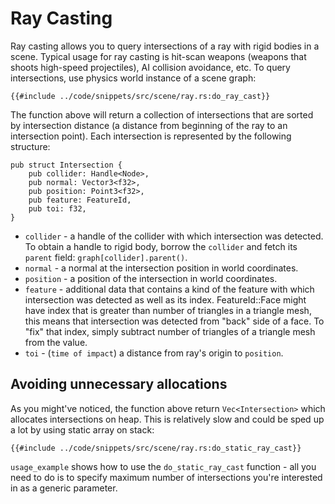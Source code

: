 # Ray Casting

Ray casting allows you to query intersections of a ray with rigid bodies in a scene. Typical usage for ray casting is
hit-scan weapons (weapons that shoots high-speed projectiles), AI collision avoidance, etc. To query intersections,
use physics world instance of a scene graph:

```rust,no_run
{{#include ../code/snippets/src/scene/ray.rs:do_ray_cast}}
```

The function above will return a collection of intersections that are sorted by intersection distance (a distance from
beginning of the ray to an intersection point). Each intersection is represented by the following structure:

```rust,no_run
pub struct Intersection {
    pub collider: Handle<Node>,
    pub normal: Vector3<f32>,
    pub position: Point3<f32>,
    pub feature: FeatureId,
    pub toi: f32,
}
```

- `collider` - a handle of the collider with which intersection was detected. To obtain a handle to rigid body, borrow
the `collider` and fetch its `parent` field: `graph[collider].parent()`.
- `normal` - a normal at the intersection position in world coordinates.
- `position` - a position of the intersection in world coordinates.
- `feature` - additional data that contains a kind of the feature with which intersection was detected as well as its
index. FeatureId::Face might have index that is greater than number of triangles in a triangle mesh, this means that
intersection was detected from "back" side of a face. To "fix" that index, simply subtract number of triangles of a
triangle mesh from the value.
- `toi` - (`time of impact`) a distance from ray's origin to `position`.

## Avoiding unnecessary allocations

As you might've noticed, the function above return `Vec<Intersection>` which allocates intersections on heap. This is
relatively slow and could be sped up a lot by using static array on stack:

```rust,no_run
{{#include ../code/snippets/src/scene/ray.rs:do_static_ray_cast}}
```

`usage_example` shows how to use the `do_static_ray_cast` function - all you need to do is to specify maximum number of
intersections you're interested in as a generic parameter.
